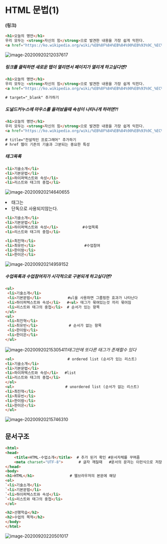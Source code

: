 # HTML 문법(1)

#### (링크)

```html
<h1>오늘의 명언</h1>
우리 모두는 <strong>자신의 힘</strong>으로 발견한 내용을 가장 쉽게 익힌다.
<a href="https://ko.wikipedia.org/wiki/%EB%8F%84%EB%84%90%EB%93%9C_%EC%BB%A4%EB%88%84%EC%8A%A4">(도널드 카누스)</a>            # <a></a> 태그명만으로는 태그가 불충분함
```

![image-20200920212037617](C:\Users\mgk04.DESKTOP-8Q51H2D\AppData\Roaming\Typora\typora-user-images\image-20200920212037617.png)





##### 링크를 클릭하면 새로운 탭이 열리면서 페이지가 열리게 하고싶다면?

```html
<h1>오늘의 명언</h1>
우리 모두는 <strong>자신의 힘</strong>으로 발견한 내용을 가장 쉽게 익힌다.
<a href="https://ko.wikipedia.org/wiki/%EB%8F%84%EB%84%90%EB%93%9C_%EC%BB%A4%EB%88%84%EC%8A%A4" target="_blank">(도널드 카누스)</a>

# target="_blank" 추가하기
```



##### 도널드커누스에 마우스를 올려놨을때 속성이 나타나게 하려면?!

```html
<h1>오늘의 명언</h1>
우리 모두는 <strong>자신의 힘</strong>으로 발견한 내용을 가장 쉽게 익힌다.
<a href="https://ko.wikipedia.org/wiki/%EB%8F%84%EB%84%90%EB%93%9C_%EC%BB%A4%EB%88%84%EC%8A%A4" target="_blank" title="전설적인 프로그래머">(도널드 카누스)</a>

# title="전설적인 프로그래머" 추가하기
# href 웹이 기존의 기술과 그분되는 중요한 특성
```



##### 태그목록

```html
<li>기술소개</li>
<li>기본문법</li>
<li>하이퍼텍스트와 속성</li>
<li>리스트와 태그의 중첩</li>
```

![image-20200920214640655](C:\Users\mgk04.DESKTOP-8Q51H2D\AppData\Roaming\Typora\typora-user-images\image-20200920214640655.png)

<li>태그는 <li>단독으로 사용되지않는다.



```html
<li>기술소개</li>
<li>기본문법</li>
<li>하이퍼텍스트와 속성</li>           #수업목록
<li>리스트와 태그의 중첩</li>

<li>최진혁</li>
<li>최유빈</li>					  #수업참여
<li>한이람</li>
<li>한이은</li>
```

![image-20200920214959152](C:\Users\mgk04.DESKTOP-8Q51H2D\AppData\Roaming\Typora\typora-user-images\image-20200920214959152.png)





##### 수업목록과 수업참여자가 시각적으로 구분되게 하고싶다면?

```html
<ul>
 <li>기술소개</li>
 <li>기본문법</li>            #ul을 사용하면 그룹핑한 효과가 나타난다
 <li>하이퍼텍스트와 속성</li>   #<ul> 태그가 묶여있는것 끼리 묶어짐
 <li>리스트와 태그의 중첩</li>  # 순서가 있는 항목
</ul>
<ul>
 <li>최진혁</li>
 <li>최유빈</li>              # 순서가 없는 항목
 <li>한이람</li>
 <li>한이은</li>
</ul>
```

![image-20200920215305411](C:\Users\mgk04.DESKTOP-8Q51H2D\AppData\Roaming\Typora\typora-user-images\image-20200920215305411.png)*태그안에 또다른 태그가 존재할수 있다*



```html
<ol>                        # ordered list (순서가 있는 리스트)
<li>기술소개</li>
<li>기본문법</li>
<li>하이퍼텍스트와 속성</li>   #list
<li>리스트와 태그의 중첩</li>
</ol>
<ul>                       # unordered list (순서가 없는 리스트)
<li>최진혁</li>
<li>최유빈</li>
<li>한이람</li>
<li>한이은</li>
</ul>
```

![image-20200920215746310](C:\Users\mgk04.DESKTOP-8Q51H2D\AppData\Roaming\Typora\typora-user-images\image-20200920215746310.png)



## 문서구조

```html
<html>
<head>
	<title>HTML-수업소개</title>  # 추가 된거 확인 #문서자체를 꾸며줌
	<meta charset="UTF-8">       # 글자 깨질때   #문서의 문자는 이런식으로 저장되어있다! 
</head>
<body>
<h1>HTML</h1>                # 웹브라우저의 본문에 해당        
<ol> 
`<li>기술소개</li>
`<li>기본문법</li>
`<li>하이퍼텍스트와 속성</li>
`<li>리스트와 태그의 중첩</li>
</ol>

<h2>선행학습</h2> 
<h2>수업의 목적</h2>      
</body>  
</html>
```

![image-20200920220501017](C:\Users\mgk04.DESKTOP-8Q51H2D\AppData\Roaming\Typora\typora-user-images\image-20200920220501017.png)